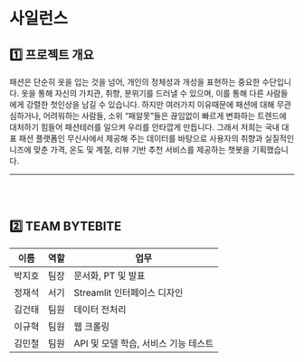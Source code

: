 # 사일런스

## 1️⃣ 프로젝트 개요
패션은 단순히 옷을 입는 것을 넘어, 개인의 정체성과 개성을 표현하는 중요한 수단입니다. 옷을 통해 자신의 가치관, 취향, 분위기를 드러낼 수 있으며, 이를 통해 다른 사람들에게 강렬한 첫인상을 남길 수 있습니다. 
하지만 여러가지 이유때문에 패션에 대해 무관심하거나, 어려워하는 사람들, 소위 “패알못”들은  끊임없이 빠르게 변화하는 트렌드에 대처하기 힘들어 패션테러를 일으켜 우리를 안타깝게 만듭니다. 
그래서 저희는  국내 대표 패션 플랫폼인 무신사에서 제공해 주는 데이터를 바탕으로 사용자의 취향과 실질적인 니즈에 맞춘 가격, 온도 및 계절, 리뷰 기반 추천 서비스를 제공하는 챗봇을 기획했습니다.

---

<br><br>
## 2️⃣ TEAM BYTEBITE

| 이름  | 역할      | 업무         |
|-----|---------|------------|
| 박지호 | 팀장      | 문서화, PT 및 발표  |
| 정재석 | 서기     | Streamlit 인터페이스 디자인  |
| 김건태 | 팀원 | 데이터 전처리 |
| 이규혁 | 팀원      | 웹 크롤링 |
| 김민철 | 팀원      |  API 및 모델 학습, 서비스 기능 테스트 |

